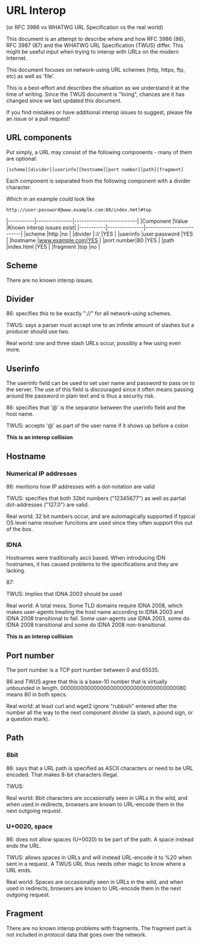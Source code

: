 # URL Interop

(or RFC 3986 vs WHATWG URL Specification vs the real world)

This document is an attempt to describe where and how RFC 3986 (86), RFC 3987
(87) and the WHATWG URL Specification (TWUS) differ. This might be useful
input when trying to interop with URLs on the modern Internet.

This document focuses on network-using URL schemes (http, https, ftp, etc) as
well as 'file'.

This is a best-effort and describes the situation as we understand it at the
time of writing. Since the TWUS document is "living", chances are it has
changed since we last updated this document.

If you find mistakes or have additional interop issues to suggest, please file
an issue or a pull request!

## URL components

Put simply, a URL may consist of the following components - many of them are
optional:

    [scheme][divider][userinfo][hostname][port number][path][fragment]

Each component is separated from the following component with a divider
character.

Which in an example could look like

    http://user:password@www.example.com:80/index.hmtl#top

|-----------|---------------|--------------------------|
|Component  |Value          |Known interop issues exist|
|-----------|---------------|--------------------------|
|scheme     |http           |no                        |
|divider    |://            |YES                       |
|userinfo   |user:password  |YES                       |
|hostname   |www.example.com|YES                       |
|port number|80             |YES                       |
|path       |index.html     |YES                       |
|fragment   |top            |no                        |

## Scheme

There are no known interop issues.

## Divider

86: specifies this to be exactly "://" for all network-using schemes.

TWUS: says a parser must accept one to an infinite amount of slashes but a
producer should use two.

Real world: one and three slash URLs occur, possibly a few using even more.

## Userinfo

The userinfo field can be used to set user name and password to pass on to the
server. The use of this field is discouraged since it often means passing
around the password in plain text and is thus a security risk.

86: specifies that '@' is the separator between the userinfo field and the host
name.

TWUS: accepts '@' as part of the user name if it shows up before a colon

**This is an interop collision**

## Hostname

### Numerical IP addresses

86: mentions how IP addresses with a dot-notation are valid

TWUS: specifies that both 32bit numbers ("12345677") as well as partial
dot-addresses ("127.0") are valid.

Real world: 32 bit numbers occur, and are automagically supported if typical
OS level name resolver funcitons are used since they often support this out of
the box.

### IDNA

Hostnames were traditionally ascii based. When introducing IDN hostnames, it
has caused problems to the specifications and they are lacking.

87:

TWUS: Implies that IDNA 2003 should be used

Real world: A total mess. Some TLD domains require IDNA 2008, which makes
user-agents treating the host name according to IDNA 2003 and IDNA 2008
transitional to fail. Some user-agents use IDNA 2003, some do IDNA 2008
transitional and some do IDNA 2008 non-transitional.

**This is an interop collision**

## Port number

The port number is a TCP port number between 0 and 65535.

86 and TWUS agree that this is a base-10 number that is virtually unbounded in
length. 00000000000000000000000000000000000080 means 80 in both specs.

Real world: at least curl and wget2 ignore "rubbish" entered after the number
all the way to the next component divider (a slash, a pound sign, or a
question mark).

## Path

### 8bit

86: says that a URL path is specified as ASCII characters or need to be URL
encoded. That makes 8-bit characters illegal.

TWUS:

Real world: 8bit characters are occasionally seen in URLs in the wild, and
when used in redirects, browsers are known to URL-encode them in the next
outgoing request.

### U+0020, space

86: does not allow spaces (U+0020) to be part of the path. A space instead
ends the URL.

TWUS: allows spaces in URLs and will instead URL-encode it to %20 when sent in
a request. A TWUS URL thus needs other magic to know where a URL ends.

Real world: Spaces are occasionally seen in URLs in the wild, and when used in
redirects, browsers are known to URL-encode them in the next outgoing request.

## Fragment

There are no known interop problems with fragments. The fragment part is not
included in protocol data that goes over the network.
